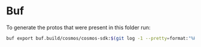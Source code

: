 # Buf

To generate the protos that were present in this folder run:

```bash
buf export buf.build/cosmos/cosmos-sdk:$(git log -1 --pretty=format:"%H" <sdk_version_tag>) --output .
```
